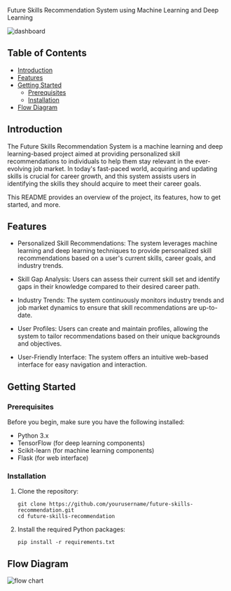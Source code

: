 Future Skills Recommendation System using Machine Learning and Deep Learning

![dashboard](https://github.com/kMurshitha/Future-Skills-Recommendation-System/assets/95700042/352db40d-0363-47b2-bd7b-d6453e08ccc3)

## Table of Contents
- [Introduction](#introduction)
- [Features](#features)
- [Getting Started](#getting-started)
  - [Prerequisites](#prerequisites)
  - [Installation](#installation)
- [Flow Diagram](#flow-diagram)

## Introduction

The Future Skills Recommendation System is a machine learning and deep learning-based project aimed at providing personalized skill recommendations to individuals to help them stay relevant in the ever-evolving job market. In today's fast-paced world, acquiring and updating skills is crucial for career growth, and this system assists users in identifying the skills they should acquire to meet their career goals.

This README provides an overview of the project, its features, how to get started, and more.

## Features

- Personalized Skill Recommendations: The system leverages machine learning and deep learning techniques to provide personalized skill recommendations based on a user's current skills, career goals, and industry trends.

- Skill Gap Analysis: Users can assess their current skill set and identify gaps in their knowledge compared to their desired career path.

- Industry Trends: The system continuously monitors industry trends and job market dynamics to ensure that skill recommendations are up-to-date.

- User Profiles: Users can create and maintain profiles, allowing the system to tailor recommendations based on their unique backgrounds and objectives.

- User-Friendly Interface: The system offers an intuitive web-based interface for easy navigation and interaction.

## Getting Started

### Prerequisites

Before you begin, make sure you have the following installed:

- Python 3.x
- TensorFlow (for deep learning components)
- Scikit-learn (for machine learning components)
- Flask (for web interface)

### Installation

1. Clone the repository:

   ```shell
   git clone https://github.com/yourusername/future-skills-recommendation.git
   cd future-skills-recommendation
   ```

2. Install the required Python packages:

   ```shell
   pip install -r requirements.txt
   ```

## Flow Diagram

![flow chart](https://github.com/kMurshitha/Future-Skills-Recommendation-System/assets/95700042/70bcb91e-8261-4337-a0d3-cc203d153e57)

